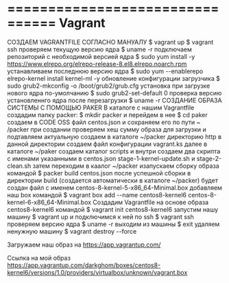 ================================
 Vagrant
================================

СОЗДАЕМ VAGRANTFILE СОГЛАСНО МАНУАЛУ
$ vagrant up
$ vagrant ssh
проверяем текущую версию ядра
$ uname -r
подключаем репозиторий с необходимой версией ядра
$ sudo yum install -y https://www.elrepo.org/elrepo-release-8.el8.elrepo.noarch.rpm
устанавливаем последнюю версию ядра
$ sudo yum --enablerepo elrepo-kernel install kernel-ml -y
обновление конфигурации загрузчика
$ sudo grub2-mkconfig -o /boot/grub2/grub.cfg
установка при загрузке нового ядра по-умолчанию
$ sudo grub2-set-default 0
проверка версию установленнго ядра после перезагрузки
$ uname -r
СОЗДАНИЕ ОБРАЗА СИСТЕМЫ С ПОМОЩЬЮ PAKER
В каталоге с нашим Vagrantfile создадим папку packer:
$ mkdir packer
и перейдем в нее
$ cd paker
создаем в CODE OSS файл centos.json
и сохраняем его по пути ~ /packer
при создании проверяем хеш сумму образа для загрузки
и подтавляем актуальную
создаем в каталоге ~/packer директорию http
в данной директории создаем файл конфигурации vagrant.ks
далее в каталоге ~/paker создаем каталог scripts и внутри создаем два скрипта с именами указанными в centos.json
stage-1-kernel-update.sh и stage-2-clean.sh
затем переходим в каалог ~/packer изапускаем сборку образа командой
$ packer build centos.json
после успешной сборки в директории build (создается автоматически в каталоге ~/packer) будет создан файл с именем centos-8-kernel-5-x86_64-Minimal.box
добавляем наш box командой
$ vagrant box add --name centos8-kernel6 centos-8-kernel-6-x86_64-Minimal.box
Создадим Vagrantfile на основе образа centos8-kernel6 командой
$ vagrant init centos8-kernel6
запустим нашу машину
$ vagrant up
и подключимся к ней по ssh
$ vagrant ssh
проверяем версию ядра
$ uname -r
выходим из машины
$ exit
удаляем ненужную машину
$ vagrant destroy --force

Загружаем наш образ на https://app.vagrantup.com/

Ссылка на мой образ https://app.vagrantup.com/darkghom/boxes/centos8-kernel6/versions/1.0/providers/virtualbox/unknown/vagrant.box






